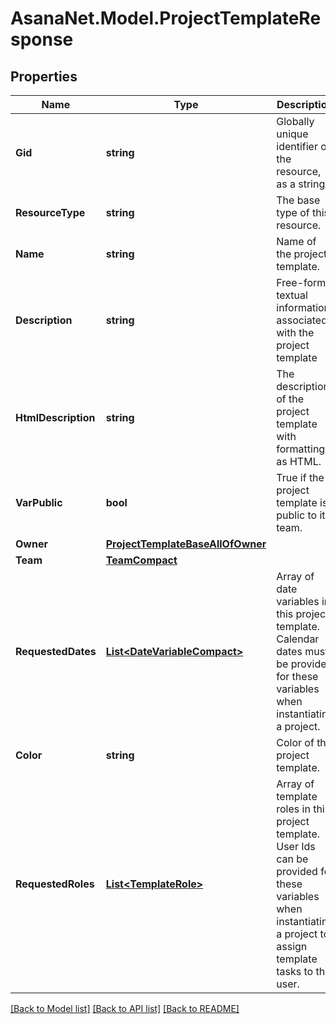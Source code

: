 # AsanaNet.Model.ProjectTemplateResponse

## Properties

Name | Type | Description | Notes
------------ | ------------- | ------------- | -------------
**Gid** | **string** | Globally unique identifier of the resource, as a string. | [optional] [readonly] 
**ResourceType** | **string** | The base type of this resource. | [optional] [readonly] 
**Name** | **string** | Name of the project template. | [optional] 
**Description** | **string** | Free-form textual information associated with the project template | [optional] 
**HtmlDescription** | **string** | The description of the project template with formatting as HTML. | [optional] 
**VarPublic** | **bool** | True if the project template is public to its team. | [optional] 
**Owner** | [**ProjectTemplateBaseAllOfOwner**](ProjectTemplateBaseAllOfOwner.md) |  | [optional] 
**Team** | [**TeamCompact**](TeamCompact.md) |  | [optional] 
**RequestedDates** | [**List&lt;DateVariableCompact&gt;**](DateVariableCompact.md) | Array of date variables in this project template. Calendar dates must be provided for these variables when instantiating a project. | [optional] [readonly] 
**Color** | **string** | Color of the project template. | [optional] 
**RequestedRoles** | [**List&lt;TemplateRole&gt;**](TemplateRole.md) | Array of template roles in this project template. User Ids can be provided for these variables when instantiating a project to assign template tasks to the user. | [optional] 

[[Back to Model list]](../README.md#documentation-for-models) [[Back to API list]](../README.md#documentation-for-api-endpoints) [[Back to README]](../README.md)

